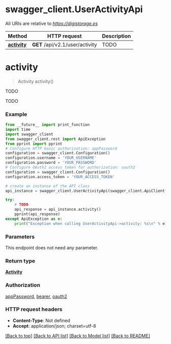 # swagger_client.UserActivityApi

All URIs are relative to *https://digistorage.es*

Method | HTTP request | Description
------------- | ------------- | -------------
[**activity**](UserActivityApi.md#activity) | **GET** /api/v2.1/user/activity | TODO

# **activity**
> Activity activity()

TODO

TODO

### Example
```python
from __future__ import print_function
import time
import swagger_client
from swagger_client.rest import ApiException
from pprint import pprint
# Configure HTTP basic authorization: appPassword
configuration = swagger_client.Configuration()
configuration.username = 'YOUR_USERNAME'
configuration.password = 'YOUR_PASSWORD'
# Configure OAuth2 access token for authorization: oauth2
configuration = swagger_client.Configuration()
configuration.access_token = 'YOUR_ACCESS_TOKEN'

# create an instance of the API class
api_instance = swagger_client.UserActivityApi(swagger_client.ApiClient(configuration))

try:
    # TODO
    api_response = api_instance.activity()
    pprint(api_response)
except ApiException as e:
    print("Exception when calling UserActivityApi->activity: %s\n" % e)
```

### Parameters
This endpoint does not need any parameter.

### Return type

[**Activity**](Activity.md)

### Authorization

[appPassword](../README.md#appPassword), [bearer](../README.md#bearer), [oauth2](../README.md#oauth2)

### HTTP request headers

 - **Content-Type**: Not defined
 - **Accept**: application/json; charset=utf-8

[[Back to top]](#) [[Back to API list]](../README.md#documentation-for-api-endpoints) [[Back to Model list]](../README.md#documentation-for-models) [[Back to README]](../README.md)

